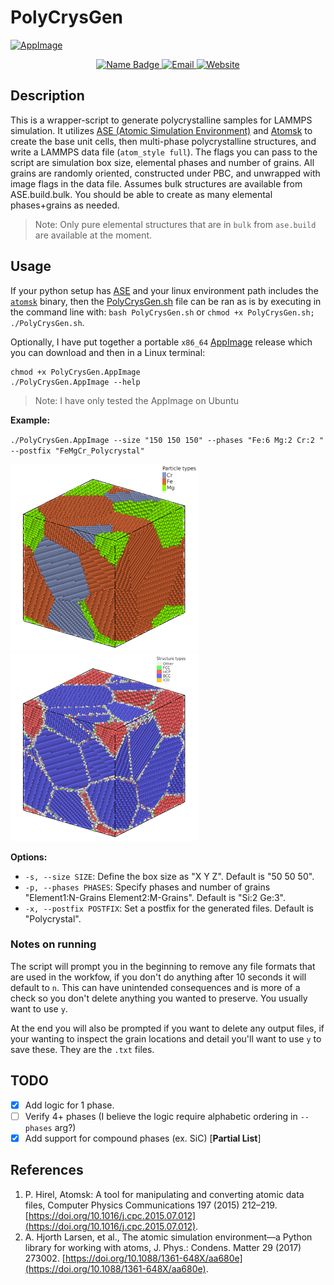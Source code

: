 # PolyCrysGen 
[![AppImage](https://github.com/stefanbringuier/PolyCrysGen/actions/workflows/build-and-release.yml/badge.svg)](https://github.com/stefanbringuier/PolyCrysGen/actions/workflows/build-and-release.yml)

<p align="center">
<a href="https://github.com">
  <img src="https://img.shields.io/badge/Name-Stefan%20Bringuier-green?style=flat-square" alt="Name Badge">
</a>
  <a href="mailto:stefanbringuier@gmail.com">
    <img alt="Email" src="https://img.shields.io/badge/Email-stefanbringuier%40gmail.com-blue?style=flat-square&logo=gmail">
  </a>
  <a href="https://stefanbringuier.info">
    <img alt="Website" src="https://img.shields.io/website?down_color=red&down_message=offline&up_color=green&up_message=online&url=https%3A%2F%2Fstefanbringuier.info">
  </a>
</p>


## Description
This is a wrapper-script to generate polycrystalline samples for LAMMPS simulation. It utilizes [ASE (Atomic Simulation Environment)](https://wiki.fysik.dtu.dk/ase) and [Atomsk](https://atomsk.univ-lille.fr/) to create the base unit cells, then multi-phase polycrystalline structures, and write a LAMMPS data file (`atom_style full`). The flags you can pass to the script are simulation box size, elemental phases and number of grains. All grains are randomly oriented, constructed under PBC, and unwrapped with image flags in the data file. Assumes bulk structures are  available from ASE.build.bulk. You should be able to create as many elemental phases+grains as needed.

> Note: Only pure elemental structures that are in `bulk` from `ase.build` are available at the moment. 

## Usage
If your python setup has [ASE](https://wiki.fysik.dtu.dk/ase/) and your linux environment path includes the [`atomsk`](https://atomsk.univ-lille.fr/) binary, then the [PolyCrysGen.sh](./PolyCrysGen.sh) file can be ran as is by executing in the command line with: `bash PolyCrysGen.sh` or  `chmod +x PolyCrysGen.sh; ./PolyCrysGen.sh`.

Optionally, I have put together a portable `x86_64` [AppImage](https://github.com/stefanbringuier/PolyCrysGen/releases) release which you can download and then in a Linux terminal:

```shell
chmod +x PolyCrysGen.AppImage
./PolyCrysGen.AppImage --help
```
> Note: I have only tested the AppImage on Ubuntu

**Example:**

`./PolyCrysGen.AppImage --size "150 150 150" --phases "Fe:6 Mg:2 Cr:2 " --postfix "FeMgCr_Polycrystal"`

![](./resources/FeMgCr_Polycrystal_1.png) ![](./resources/FeMgCr_Polycrystal_2.png)


**Options:**
- `-s, --size SIZE`: Define the box size as "X Y Z". Default is "50 50 50".
- `-p, --phases PHASES`: Specify phases and number of grains "Element1:N-Grains Element2:M-Grains". Default is "Si:2 Ge:3".
- `-x, --postfix POSTFIX`: Set a postfix for the generated files. Default is "Polycrystal".

### Notes on running

The script will prompt you in the beginning to remove any file formats that are used in the workfow, if you don't do anything after 10 seconds it will default to `n`. This can have unintended consequences and is more of a check so you don't delete anything you wanted to preserve. You usually want to use `y`.

At the end you will also be prompted if you want to delete any output files, if your wanting to inspect the grain locations and detail you'll want to use `y` to save these. They are the `.txt` files.

## TODO
- [x] Add logic for 1 phase.
- [ ] Verify 4+ phases (I believe the logic require alphabetic ordering in `--phases` arg?)
- [x] Add support for compound phases (ex. SiC) [**Partial List**]

## References
1. P. Hirel, Atomsk: A tool for manipulating and converting atomic data files, Computer Physics Communications 197 (2015) 212–219. [https://doi.org/10.1016/j.cpc.2015.07.012](https://doi.org/10.1016/j.cpc.2015.07.012).
2. A. Hjorth Larsen, et al., The atomic simulation environment—a Python library for working with atoms, J. Phys.: Condens. Matter 29 (2017) 273002. [https://doi.org/10.1088/1361-648X/aa680e](https://doi.org/10.1088/1361-648X/aa680e).

